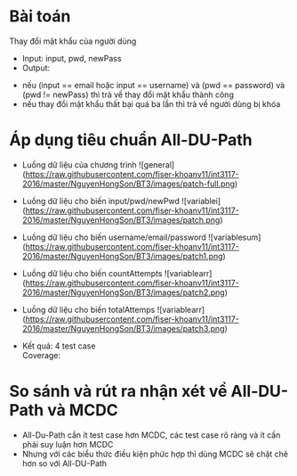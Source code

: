# Bài toán 
Thay đổi mật khẩu của người dùng
- Input: input, pwd, newPass
- Output:
+ nếu (input == email hoặc input == username) và (pwd == password) và (pwd != newPass) thì trả về thay đổi mật khẩu thành công
+ nếu thay đổi mật khẩu thất bại quá ba lần thì trả về người dùng bị khóa

# Áp dụng tiêu chuẩn All-DU-Path
- Luồng dữ liệu của chương trình
![general] (https://raw.githubusercontent.com/fiser-khoanv11/int3117-2016/master/NguyenHongSon/BT3/images/patch-full.png)

- Luồng dữ liệu cho biến input/pwd/newPwd
![variablei] (https://raw.githubusercontent.com/fiser-khoanv11/int3117-2016/master/NguyenHongSon/BT3/images/patch.png)

- Luồng dữ liệu cho biến username/email/password
![variablesum] (https://raw.githubusercontent.com/fiser-khoanv11/int3117-2016/master/NguyenHongSon/BT3/images/patch1.png)

- Luồng dữ liệu cho biến countAttempts
![variablearr] (https://raw.githubusercontent.com/fiser-khoanv11/int3117-2016/master/NguyenHongSon/BT3/images/patch2.png)

- Luồng dữ liệu cho biến totalAttemps
![variablearr] (https://raw.githubusercontent.com/fiser-khoanv11/int3117-2016/master/NguyenHongSon/BT3/images/patch3.png)

- Kết quả: 
4 test case <br>
Coverage:<br>



# So sánh và rút ra nhận xét về All-DU-Path và MCDC
- All-Du-Path cần ít test case hơn MCDC, các test case rõ ràng và ít cần phải suy luận hơn MCDC
- Nhưng với các biểu thức điều kiện phức hợp thì dùng MCDC sẽ chặt chẽ hơn so với All-DU-Path
